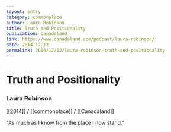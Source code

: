 ```yaml
---
layout: entry
category: commonplace
author: Laura Robinson
title: Truth and Positionality
publication: Canadaland
link: https://www.canadaland.com/podcast/laura-robinson/
date: 2014-12-12
permalink: 2014/12/12/laura-robinson-truth-and-positionality
---
```


# Truth and Positionality

### Laura Robinson

[[2014]] / [[commonplace]] / [[Canadaland]]

"As much as I know from the place I now stand." 